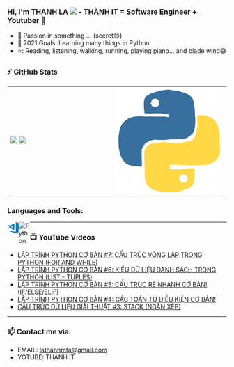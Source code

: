 ### Hi, I'm THANH LA <img src="https://media.giphy.com/media/hvRJCLFzcasrR4ia7z/giphy.gif" width="25px"> -  [THÀNH IT][website] = Software Engineer + Youtuber 🌻  


- 🔭 Passion in something ... (secret😊)
- 💪 2021 Goals: Learning many things in Python
- ⭐: Reading, listening, walking, running, playing piano... and blade wind😅

### :zap: GitHub Stats

<table>
<tr>
  <td width="48%">
    <img src="https://github-readme-stats.vercel.app/api?username=ThanhLa1802&show_icons=true&hide=contribs,issues&hide_border=true" />
    <img src="https://github-readme-stats.vercel.app/api/top-langs/?username=ThanhLa1802&layout=compact&show_icons=true&hide_border=true" />
  </td>
  <td width="52%"><img alt="gif" align="right" src=".github/assets/python.gif"/></td>
</tr>
<table>

### Languages and Tools:
<img align="left" alt="Visual Studio Code" width="26px" src="https://raw.githubusercontent.com/github/explore/80688e429a7d4ef2fca1e82350fe8e3517d3494d/topics/visual-studio-code/visual-studio-code.png" />
<img align="left" alt="Python" width="26px" src="https://upload.wikimedia.org/wikipedia/commons/thumb/0/0a/Python.svg/1200px-Python.svg.png" /> 

---

### 📺 YouTube Videos

<!-- YOUTUBE:START -->
- [LẬP TRÌNH PYTHON CƠ BẢN #7: CẤU TRÚC VÒNG LẶP TRONG PYTHON (FOR AND WHILE)](https://www.youtube.com/watch?v=WAi2-o02moc)
- [LẬP TRÌNH PYTHON CƠ BẢN #6: KIỂU DỮ LIỆU DANH SÁCH TRONG PYTHON (LIST - TUPLES)](https://www.youtube.com/watch?v=rX2drxxf3Qs)
- [LẬP TRÌNH PYTHON CƠ BẢN #5: CẤU TRÚC RẼ NHÁNH CƠ BẢN! (IF/ELSE/ELIF)](https://www.youtube.com/watch?v=Pqc37mFYZV0)
- [LẬP TRÌNH PYTHON CƠ BẢN #4: CÁC TOÁN TỬ ĐIỀU KIỆN CƠ BẢN!](https://www.youtube.com/watch?v=YEVF5dqL0AU)
- [CẤU TRÚC DỮ LIỆU GIẢI THUẬT #3: STACK (NGĂN XẾP)](https://www.youtube.com/watch?v=VV0LfA-xmLo)
<!-- YOUTUBE:END -->

---

### 📫 Contact me via:
- EMAIL: lathanhmta@gmail.com
- YOTUBE: THÀNH IT

[website]: https://www.youtube.com/channel/UC9L5_YMFz8JfBeQtUic8-3A
